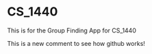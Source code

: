 # CS_1440
This is for the Group Finding App for CS_1440

This is a new comment to see how github works!
